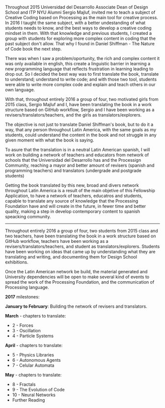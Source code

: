 Throughout 2015 Universidad del Desarrollo Associate Dean of Design School and ITP NYU Alumni Sergio Majluf, invited me to teach a subject of Creative Coding based on Processing as the main tool for creative process. In 2016 I taught the same subject, with a better undestanding of what students needs to know, and the best ways to develop a creative coding mindset in them. With that knowledge and previous students, I created a group with students for exploring more complex content in coding that the past subject don't allow. That why I found in Daniel Shiffman - The Nature of Code book the next step.

There was when I saw a problem/oportunity, the rich and complex content it was only available in english, this create a linguistic barrier in learning a new programming language that reflects frustration in learning leading to drop out. So I decided the best way was to first translate the book, translate to understand; understand to write code; and with those two tool, students were able to write more complex code and explain and teach others in our own language.

With that, throughout entirely 2016 a group of four, two motivated girls from 2015 class, Sergio Majluf and I, have been translating the book in a work structure based on GitHub workflow, Sergio and I have been working as a revisers/translators/teachers, and the girls as translators/explorers. 

The objective is not just to translate Daniel Shiffman's book, but to do it a way, that any person throughout Latin America, with the same goals as my students, could understand the content in the book and not struggle in any given moment with what the book is saying.

To asure that the translation is in a neutral Latin American spanish, I will work on building a network of teachers and educators from network of schools that the Universidad del Desarrollo has and the Processign Community, reaching a mayor and better amount of revisers (spanish and programming teachers) and translators (undergrade and postgrade students)

Getting the book translated by this new, broad and divers network throughout Latin America is a result of the main objetive of this Fellowship Application, to have a network of teachers, educatros and students, capable to translate any source of knowledge that the Processing Foundation have and will create in the future, in fewer time and better quality, making a step in develop contemporary content to spanish speacking community.



------



Throughout entirely 2016 a group of four, two students from 2015 class and two teachers, have been translating the book in a work structure based on GitHub workflow, teachers have been working as a revisers/translators/teachers, and student as translators/explorers. Students have been working on ideas that came up by understanding what they are translating and writing, and documenting them for Design School exhibitions. 

Once the Latin American network be build, the material generated and University dependencies will be open to make several kind of events to spread the work of the Processing Foundation, and the communication of Processing language.

**2017** milestones:

**January to February**: Building the network of revisers and translators.

**March** - chapters to translate:

-  2 - Forces
- 3 - Oscillation
- 4 - Particle Systems

**April** - chapters to translate:

- 5 - Physics Libraries
- 6 - Autonomous Agents
- 7 - Celular Automata

**May** - chapters to translate:

- 8 - Fractals
- 9 - The Evolution of Code
- 10 - Neural Networks
- Further Reading